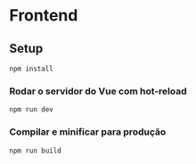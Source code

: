 # Frontend

## Setup
```
npm install
```

### Rodar o servidor do Vue com hot-reload
```
npm run dev
```

### Compilar e minificar para produção
```
npm run build
```
